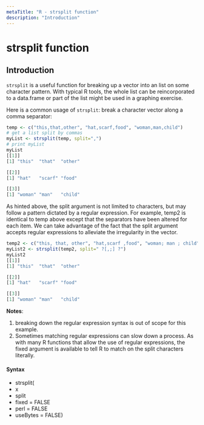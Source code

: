```yaml
---
metaTitle: "R - strsplit function"
description: "Introduction"
---
```


# strsplit function



## Introduction


`strsplit` is a useful function for breaking up a vector into an list on some character pattern. With typical R tools, the whole list can be reincorporated to a data.frame or part of the list might be used in a graphing exercise.

Here is a common usage of `strsplit`: break a character vector along a comma separator:

```r
temp <- c("this,that,other", "hat,scarf,food", "woman,man,child")
# get a list split by commas
myList <- strsplit(temp, split=",")
# print myList
myList
[[1]]
[1] "this"  "that"  "other"

[[2]]
[1] "hat"   "scarf" "food" 

[[3]]
[1] "woman" "man"   "child"

```

As hinted above, the split argument is not limited to characters, but may follow a pattern dictated by a regular expression. For example, temp2 is identical to temp above except that the separators have been altered for each item. We can take advantage of the fact that the split argument accepts regular expressions to alleviate the irregularity in the vector.

```r
temp2 <- c("this, that, other", "hat,scarf ,food", "woman; man ; child")
myList2 <- strsplit(temp2, split=" ?[,;] ?")
myList2
[[1]]
[1] "this"  "that"  "other"

[[2]]
[1] "hat"   "scarf" "food" 

[[3]]
[1] "woman" "man"   "child"

```

**Notes**:

1. breaking down the regular expression syntax is out of scope for this example.
1. Sometimes matching regular expressions can slow down a process. As with many R functions that allow the use of regular expressions, the fixed argument is available to tell R to match on the split characters literally.



#### Syntax


- strsplit(
- x
- split
- fixed = FALSE
- perl = FALSE
- useBytes = FALSE)

